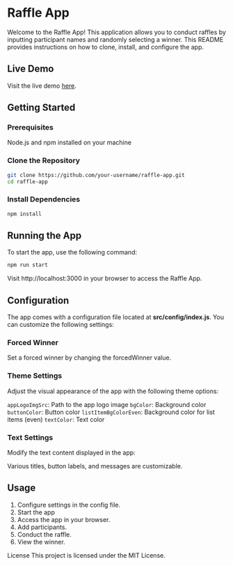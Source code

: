 # Raffle App

Welcome to the Raffle App! This application allows you to conduct raffles by inputting participant names and randomly selecting a winner. This README provides instructions on how to clone, install, and configure the app.

## Live Demo

Visit the live demo [here](https://iamgutz.github.io/raffle-app/).

## Getting Started
### Prerequisites
Node.js and npm installed on your machine

### Clone the Repository
```bash
git clone https://github.com/your-username/raffle-app.git
cd raffle-app
```

### Install Dependencies
```bash
npm install
```

## Running the App
To start the app, use the following command:
```bash
npm run start
```
Visit http://localhost:3000 in your browser to access the Raffle App.

## Configuration
The app comes with a configuration file located at **src/config/index.js**. You can customize the following settings:

### Forced Winner
Set a forced winner by changing the forcedWinner value.

### Theme Settings
Adjust the visual appearance of the app with the following theme options:

`appLogoImgSrc`: Path to the app logo image
`bgColor`: Background color
`buttonColor`: Button color
`listItemBgColorEven`: Background color for list items (even)
`textColor`: Text color

### Text Settings
Modify the text content displayed in the app:

Various titles, button labels, and messages are customizable.

## Usage
1. Configure settings in the config file.
2. Start the app
3. Access the app in your browser.
4. Add participants.
5. Conduct the raffle.
6. View the winner.

License
This project is licensed under the MIT License.